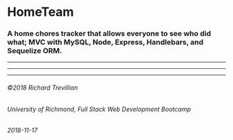# HomeTeam

### A home chores tracker that allows everyone to see who did what; MVC with MySQL, Node, Express, Handlebars, and Sequelize ORM.

<!-- *Node, Express, Handlebars, MySQL, JavaScript, jQuery, custom ORM, Heroku deployment, Bootstrap, Font Awesome. MVC web application workout-tracker to-do list with CRUD functionality.* -->
_________________________________________________

<!-- [[UnGravity on Heroku](https://limitless-bastion-39486.herokuapp.com/)](https://limitless-bastion-39486.herokuapp.com/) -->

_________________________________________________

<!-- #### UnGravity is a MVC with CRUD workout-tracker-themed to-do list web application.  -->

<!-- App is MVC structured, using a MySQL database accessed using a hand-rolled ORM. Full CRUD functionality to Create, Read, Update, and Delete to-do list items. Handlebars is used as the HTML template engine, with jQuery for DOM manipulation. Bootstrap components and Font Awesome icons with custom CSS UI. -->

<!-- * __add__ a new item to the list, 
* __to-do__ lists all items to-do; "do it" button moves the item to "done" list, 
* __done__ lists all items that have been completed; "add to list" moves item back to "to-do" list, and
* __x__ button to the left of each item in "to-do" and "done" lists allow the deletion of the item. -->
 
_________________________________________________

<!-- [source: https://github.com/LandrumTrev/ungravity](https://github.com/LandrumTrev/ungravity) -->

###### ©2018 Richard Trevillian
###### University of Richmond, Full Stack Web Development Bootcamp
###### 2018-11-17